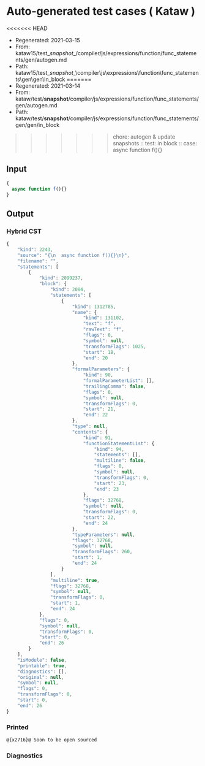 # Auto-generated test cases ( Kataw )
<<<<<<< HEAD
- Regenerated: 2021-03-15
- From: kataw15/test\__snapshot__/compiler/js/expressions/function/func_statements/gen/autogen.md
- Path: kataw15/test\__snapshot__\compiler\js\expressions\function\func_statements\gen\gen\in_block
=======
- Regenerated: 2021-03-14
- From: kataw/test/__snapshot__/compiler/js/expressions/function/func_statements/gen/autogen.md
- Path: kataw/test/__snapshot__/compiler/js/expressions/function/func_statements/gen/gen/in_block
>>>>>>> chore: autogen & update snapshots
> :: test: in block
> :: case: async function f(){}
## Input

`````js
{
  async function f(){}
}
`````

## Output

### Hybrid CST

```javascript
{
    "kind": 2243,
    "source": "{\n  async function f(){}\n}",
    "filename": "",
    "statements": [
        {
            "kind": 2099237,
            "block": {
                "kind": 2084,
                "statements": [
                    {
                        "kind": 1312785,
                        "name": {
                            "kind": 131102,
                            "text": "f",
                            "rawText": "f",
                            "flags": 0,
                            "symbol": null,
                            "transformFlags": 1025,
                            "start": 18,
                            "end": 20
                        },
                        "formalParameters": {
                            "kind": 90,
                            "formalParameterList": [],
                            "trailingComma": false,
                            "flags": 0,
                            "symbol": null,
                            "transformFlags": 0,
                            "start": 21,
                            "end": 22
                        },
                        "type": null,
                        "contents": {
                            "kind": 91,
                            "functionStatementList": {
                                "kind": 94,
                                "statements": [],
                                "multiline": false,
                                "flags": 0,
                                "symbol": null,
                                "transformFlags": 0,
                                "start": 23,
                                "end": 23
                            },
                            "flags": 32768,
                            "symbol": null,
                            "transformFlags": 0,
                            "start": 22,
                            "end": 24
                        },
                        "typeParameters": null,
                        "flags": 32768,
                        "symbol": null,
                        "transformFlags": 260,
                        "start": 1,
                        "end": 24
                    }
                ],
                "multiline": true,
                "flags": 32768,
                "symbol": null,
                "transformFlags": 0,
                "start": 1,
                "end": 24
            },
            "flags": 0,
            "symbol": null,
            "transformFlags": 0,
            "start": 0,
            "end": 26
        }
    ],
    "isModule": false,
    "printable": true,
    "diagnostics": [],
    "original": null,
    "symbol": null,
    "flags": 0,
    "transformFlags": 0,
    "start": 0,
    "end": 26
}
```

### Printed

```javascript
@{x2716}@ Soon to be open sourced
```

### Diagnostics

```javascript

```

